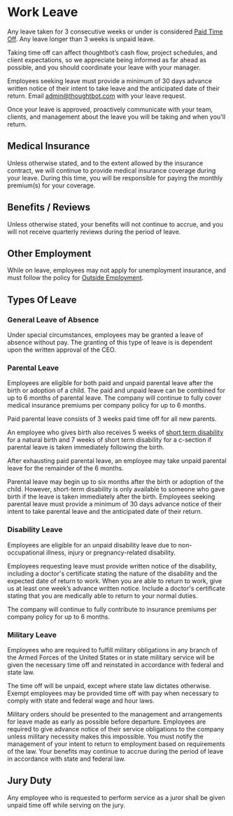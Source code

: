 # Work Leave

Any leave taken for 3 consecutive weeks or under is considered [Paid Time Off][pto-policy]. Any leave longer than 3 weeks is unpaid leave.

Taking time off can affect thoughtbot’s cash flow, project schedules, and client expectations, so we appreciate being informed as far ahead as possible, and you should coordinate your leave with your manager.

Employees seeking leave must provide a minimum of 30 days advance written notice of their intent to take leave and the anticipated date of their return. Email admin@thoughtbot.com with your leave request.

Once your leave is approved, proactively communicate with your team, clients, and management about the leave you will be taking and when you'll return.

## Medical Insurance

Unless otherwise stated, and to the extent allowed by the insurance contract, we will continue to provide medical insurance coverage during your leave. During this time, you will be responsible for paying the monthly premium(s) for your coverage.

## Benefits / Reviews

Unless otherwise stated, your benefits will not continue to accrue, and you will not receive quarterly reviews during the period of leave.

## Other Employment

While on leave, employees may not apply for unemployment insurance, and must follow the policy for [Outside Employment][outside-employment].

## Types Of Leave

### General Leave of Absence

Under special circumstances, employees may be granted a leave of absence without pay. The granting of this type of leave is is dependent upon the written approval of the CEO.

### Parental Leave

Employees are eligible for both paid and unpaid parental leave after the birth or adoption of a child. The paid and unpaid leave can be combined for up to 6 months of parental leave. The company will continue to fully cover medical insurance premiums per company policy for up to 6 months.

Paid parental leave consists of 3 weeks paid time off for all new parents.

An employee who gives birth also receives 5 weeks of [short term disability][std-insurance] for a natural birth and 7 weeks of short term disability for a c-section if parental leave is taken immediately following the birth. 

After exhausting paid parental leave, an employee may take unpaid parental leave for the remainder of the 6 months. 

Parental leave may begin up to six months after the birth or adoption of the child. However, short-term disability is only available to someone who gave birth if the leave is taken immediately after the birth. Employees seeking parental leave must provide a minimum of 30 days advance notice of their intent to take parental leave and the anticipated date of their return.

### Disability Leave

Employees are eligible for an unpaid disability leave due to non-occupational illness, injury or pregnancy-related disability.

Employees requesting leave must provide written notice of the disability, including a doctor's certificate stating the nature of the disability and the expected date of return to work. When you are able to return to work, give us at least one week’s advance written notice. Include a doctor's certificate stating that you are medically able to return to your normal duties.

The company will continue to fully contribute to insurance premiums per company policy for up to 6 months.

### Military Leave

Employees who are required to fulfill military obligations in any branch of the Armed Forces of the United States or in state military service will be given the necessary time off and reinstated in accordance with federal and state law.

The time off will be unpaid, except where state law dictates otherwise. Exempt employees may be provided time off with pay when necessary to comply with state and federal wage and hour laws.

Military orders should be presented to the management and arrangements for leave made as early as possible before departure. Employees are required to give advance notice of their service obligations to the company unless military necessity makes this impossible. You must notify the management of your intent to return to employment based on requirements of the law. Your benefits may continue to accrue during the period of leave in accordance with state and federal law.

## Jury Duty

Any employee who is requested to perform service as a juror shall be given unpaid time off while serving on the jury.

[pto-policy]: paid-time-off.md
[outside-employment]: ../policies/outside-employment.md
[std-insurance]:disabilty-insurance.md
